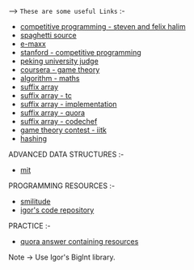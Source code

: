 --> `These are some useful Links` :-  
* [competitive programming - steven and felix halim ](http://www.comp.nus.edu.sg/~stevenha/myteaching/competitive_programming/cp1.pdf)
* [spaghetti source](http://www.prefield.com/algorithm/)
* [e-maxx](http://e-maxx.ru/)
* [stanford - competitive programming](http://www.stanford.edu/class/cs97si/)
* [peking university judge](http://poj.org/pastcontests)
* [coursera - game theory](https://class.coursera.org/cgt-002/wiki/syllabus)
* [algorithm - maths](http://www.cut-the-knot.org/probability.shtml)
* [suffix array](http://www.stanford.edu/class/cs97si/suffix-array.pdf)
* [suffix array - tc](http://apps.topcoder.com/forums/?module=RevisionHistory&messageID=1171511)
* [suffix array - implementation](http://riteshkumarnitw.webs.com/mycoderepository.htm)
* [suffix array - quora](http://www.quora.com/Data-Structures/What-are-some-of-the-good-sources-to-understand-suffix-tree-and-its-implementation/answer/Ritesh-Kumar-Gupta)
* [suffix array - codechef](http://discuss.codechef.com/questions/10147/suffix-trees)
* [game theory contest - iitk](http://www.ahmed-aly.com/Contest.jsp?ID=9725)
* [hashing](http://www.partow.net/programming/hashfunctions)

ADVANCED DATA STRUCTURES :-
* [mit](http://courses.csail.mit.edu/6.851/spring12/lectures/)

PROGRAMMING RESOURCES :-
* [smilitude](http://smilitude.wikispaces.com/Programming+Resources)
* [igor's code repository](http://shygypsy.com/tools/) 

PRACTICE :-
* [quora answer containing resources](http://www.quora.com/What-are-some-good-contests-with-good-editorials-to-train-for-the-ACM-ICPC)

Note -> Use Igor's BigInt library.
